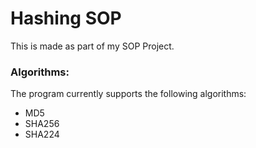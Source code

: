 # Hashing SOP
This is made as part of my SOP Project.

### Algorithms:
The program currently supports the following algorithms:
- MD5
- SHA256
- SHA224